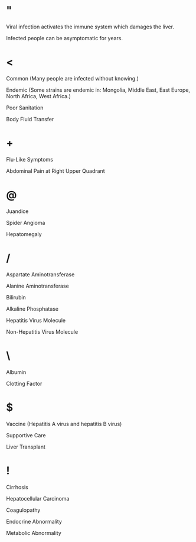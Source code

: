 # "

Viral infection activates the immune system which damages the liver.

Infected people can be asymptomatic for years.

# <

Common
(Many people are infected without knowing.)

Endemic
(Some strains are endemic in: Mongolia, Middle East, East Europe, North Africa, West Africa.)

Poor Sanitation

Body Fluid Transfer

# +

Flu-Like Symptoms

Abdominal Pain at Right Upper Quadrant

# @

Juandice

Spider Angioma

Hepatomegaly

# /

Aspartate Aminotransferase

Alanine Aminotransferase

Bilirubin

Alkaline Phosphatase

Hepatitis Virus Molecule

Non-Hepatitis Virus Molecule

# \

Albumin

Clotting Factor

# $

Vaccine
(Hepatitis A virus and hepatitis B virus)

Supportive Care

Liver Transplant

# !

Cirrhosis

Hepatocellular Carcinoma

Coagulopathy

Endocrine Abnormality

Metabolic Abnormality
